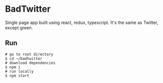 
# BadTwitter
Single page app built using react, redux, typescript.
It's the same as Twitter, except green.

## Run

```
# go to root directory
$ cd ~/badtwitter
# download dependencies
$ npm i
# run locally
$ npm start
```
